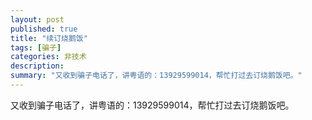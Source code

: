 ```yaml
---
layout: post
published: true
title: "续订烧鹅饭"
tags: [骗子]
categories: 非技术    
description: 
summary: "又收到骗子电话了，讲粤语的：13929599014，帮忙打过去订烧鹅饭吧。"
---
```

又收到骗子电话了，讲粤语的：13929599014，帮忙打过去订烧鹅饭吧。
